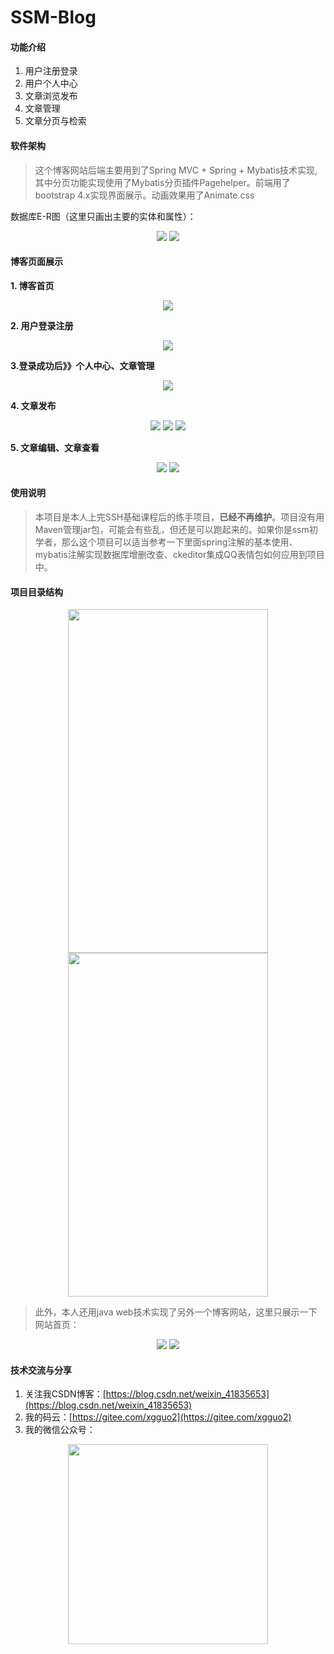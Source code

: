 # SSM-Blog

#### 功能介绍

 1. 用户注册登录
 2. 用户个人中心
 4. 文章浏览发布
 5. 文章管理
 6. 文章分页与检索

#### 软件架构

> 这个博客网站后端主要用到了Spring MVC + Spring + Mybatis技术实现,其中分页功能实现使用了Mybatis分页插件Pagehelper。前端用了bootstrap 4.x实现界面展示。动画效果用了Animate.css

数据库E-R图（这里只画出主要的实体和属性）：

<div align = "center">
<img src="https://gitee.com/xgguo2/SSM-Blog/raw/master/README-IMG/er1.png">
<img src="https://gitee.com/xgguo2/SSM-Blog/raw/master/README-IMG/er2.png">
</div>

#### 博客页面展示

**1. 博客首页**
<div style="display:bolck;" align = "center">
<img src="https://gitee.com/xgguo2/SSM-Blog/raw/master/README-IMG/index.PNG">
</div>

**2. 用户登录注册**

<div style="display:bolck;" align = "center">
<img src="https://gitee.com/xgguo2/SSM-Blog/raw/master/README-IMG/login-register.png">
</div>

**3.登录成功后》》个人中心、文章管理**
<div style="display:bolck;" align = "center">
<img src="https://gitee.com/xgguo2/SSM-Blog/raw/master/README-IMG/persional.PNG">
</div>


 **4. 文章发布**
<div align = "center">
<img src="https://gitee.com/xgguo2/SSM-Blog/raw/master/README-IMG/add-article.PNG">
<img src="https://gitee.com/xgguo2/SSM-Blog/raw/master/README-IMG/add-article1.PNG">
<img src="https://gitee.com/xgguo2/SSM-Blog/raw/master/README-IMG/add-article3.PNG">
</div>

 **5. 文章编辑、文章查看**
<div style="display:bolck;" align = "center">
<img src="https://gitee.com/xgguo2/SSM-Blog/raw/master/README-IMG/edit.PNG">
<img src="https://gitee.com/xgguo2/SSM-Blog/raw/master/README-IMG/show-article.PNG">
</div>


#### 使用说明

> 本项目是本人上完SSH基础课程后的练手项目，**已经不再维护**。项目没有用Maven管理jar包，可能会有些乱，但还是可以跑起来的。如果你是ssm初学者，那么这个项目可以适当参考一下里面spring注解的基本使用、mybatis注解实现数据库增删改查、ckeditor集成QQ表情包如何应用到项目中。

#### 项目目录结构
<div style="display:bolck;" align = "center">
<img src="https://gitee.com/xgguo2/SSM-Blog/raw/master/README-IMG/pro-dir.png" width="320px" height="550px">
<img src="https://gitee.com/xgguo2/SSM-Blog/raw/master/README-IMG/pro-dir1.png" width="320px" height="550px">
</div>

> 此外，本人还用java web技术实现了另外一个博客网站，这里只展示一下网站首页：

<div style="display:bolck;" align = "center">
<img src="https://gitee.com/xgguo2/SSM-Blog/raw/master/README-IMG/show-another.PNG">
<img src="https://gitee.com/xgguo2/SSM-Blog/raw/master/README-IMG/show-another1.PNG" >
</div>

#### 技术交流与分享

1. 关注我CSDN博客：[https://blog.csdn.net/weixin_41835653](https://blog.csdn.net/weixin_41835653)
2. 我的码云：[https://gitee.com/xgguo2](https://gitee.com/xgguo2)
3. 我的微信公众号：
<div style="display:bolck;" align = "center">
<img src="https://gitee.com/xgguo2/SellBookMiniProgram/raw/master/README-IMG/qrcode_for_gh_85b4e890d98b_258.jpg" width="320px" height="320px">
</div>
